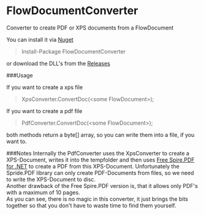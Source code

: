 # FlowDocumentConverter
Converter to create PDF or XPS documents from a FlowDocument

You can install it via [Nuget](https://www.nuget.org/packages/FlowDocumentConverter/1.0.0)  
>Install-Package FlowDocumentConverter  

or download the DLL's from the [Releases](https://github.com/Silv3rcircl3/FlowDocumentConverter/releases)  
  
###Usage

If you want to create a xps file  
>XpsConverter.ConvertDoc(\<some FlowDocument>);  

If you want to create a pdf file
>PdfConverter.ConvertDoc(\<some FlowDocument>);  

both methods return a byte[] array, so you can write them into a file, if you want to. 

###Notes
Internally the PdfConverter uses the XpsConverter to create a XPS-Document, writes it into the tempfolder and then uses [Free Spire.PDF for .NET](https://www.nuget.org/packages/FreeSpire.PDF/) to create a PDF from this XPS-Document. 
Unfortunately the Spride.PDF library can only create PDF-Documents from files, so we need to write the XPS-Document to disc.  
Another drawback of the Free Spire.PDF version is, that it allows only PDF's with a maximum of 10 pages.  
As you can see, there is no magic in this converter, it just brings the bits together so that you don't have to waste time to find them yourself.
